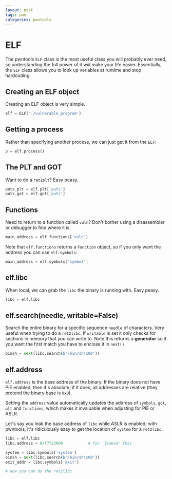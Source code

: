```yaml
---
layout: post
tags: pwn
categories: pwntools
---
```


# ELF

The pwntools `ELF` class is the most useful class you will probably ever need, so understanding the full power of it _will_ make your life easier. Essentially, the `ELF` class allows you to look up variables at runtime and stop hardcoding.

## Creating an ELF object

Creating an ELF object is very simple.

```python
elf = ELF('./vulnerable_program')
```

## Getting a process

Rather than specifying another process, we can just get it from the `ELF`:

```python
p = elf.process()
```

## The PLT and GOT

Want to do a `ret2plt`? Easy peasy.

```python
puts_plt = elf.plt['puts']
puts_got = elf.got['puts']
```

## Functions

Need to return to a function called `vuln`? Don't bother using a disassembler or debugger to find where it is.

```python
main_address = elf.functions['vuln']
```

Note that `elf.functions` returns a `Function` object, so if you only want the address you can use `elf.symbols`:

```python
main_address = elf.symbols['symbol']
```

## elf.libc

When local, we can grab the `libc` the binary is running with. Easy peasy.

```python
libc = elf.libc
```

## elf.search\(needle, writable=False\)

Search the entire binary for a specific sequence `needle` of characters. Very useful when trying to do a `ret2libc`. If `writable` is set it only checks for sections in memory that you can write to. Note this returns a **generator** so if you want the first match you have to enclose it in `next()`.

```python
binsh = next(libc.search(b'/bin/sh\x00'))
```

## elf.address

`elf.address` is the base address of the binary. If the binary does not have PIE enabled, then it's absolute; if it does, all addresses are relative \(they pretend the binary base is `0x0`\).  
  


Setting the `address` value automatically updates the address of `symbols`, `got`, `plt` and `functions`, which makes it invaluable when adjusting for PIE or ASLR.  
  


Let's say you leak the base address of `libc` while ASLR is enabled; with pwntools, it's ridiculously easy to get the location of `system` for a `ret2libc`.

```python
libc = elf.libc
libc.address = 0xf7f23000           # You 'leaked' this

system = libc.symbols['system']
binsh = next(libc.search(b'/bin/sh\x00'))
exit_addr = libc.symbols['exit']

# Now you can do the ret2libc
```

